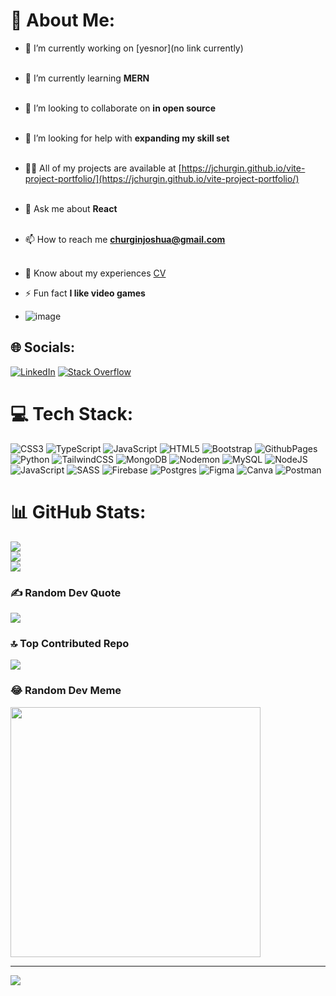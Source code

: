 # 💫 About Me:
- 🔭 I’m currently working on [yesnor](no link currently)<br><br>
- 🌱 I’m currently learning **MERN**<br><br>
- 👯 I’m looking to collaborate on **in open source**<br><br>
- 🤝 I’m looking for help with **expanding my skill set**<br><br>
- 👨‍💻 All of my projects are available at [https://jchurgin.github.io/vite-project-portfolio/](https://jchurgin.github.io/vite-project-portfolio/)<br><br>
- 💬 Ask me about **React**<br><br>
- 📫 How to reach me **churginjoshua@gmail.com**<br><br>
- 📄 Know about my experiences [CV](https://docs.google.com/document/d/1T1tvR8KhDKWQSXcnI3kF9oZy_LE3wdJ-KNc1_AA9I2E/edit?usp=sharing)
- ⚡ Fun fact **I like video games**

- ![image](https://www.codewars.com/users/JChurgin/badges/small)


## 🌐 Socials:
[![LinkedIn](https://img.shields.io/badge/LinkedIn-%230077B5.svg?logo=linkedin&logoColor=white)](https://linkedin.com/in/https://www.linkedin.com/in/joshua-churgin/) [![Stack Overflow](https://img.shields.io/badge/-Stackoverflow-FE7A16?logo=stack-overflow&logoColor=white)](https://stackoverflow.com/users/joshua) 

# 💻 Tech Stack:
![CSS3](https://img.shields.io/badge/css3-%231572B6.svg?style=for-the-badge&logo=css3&logoColor=white) ![TypeScript](https://img.shields.io/badge/typescript-%23007ACC.svg?style=for-the-badge&logo=typescript&logoColor=white) ![JavaScript](https://img.shields.io/badge/javascript-%23323330.svg?style=for-the-badge&logo=javascript&logoColor=%23F7DF1E) ![HTML5](https://img.shields.io/badge/html5-%23E34F26.svg?style=for-the-badge&logo=html5&logoColor=white) ![Bootstrap](https://img.shields.io/badge/bootstrap-%238511FA.svg?style=for-the-badge&logo=bootstrap&logoColor=white) ![GithubPages](https://img.shields.io/badge/github%20pages-121013?style=for-the-badge&logo=github&logoColor=white) ![Python](https://img.shields.io/badge/python-3670A0?style=for-the-badge&logo=python&logoColor=ffdd54) ![TailwindCSS](https://img.shields.io/badge/tailwindcss-%2338B2AC.svg?style=for-the-badge&logo=tailwind-css&logoColor=white) ![MongoDB](https://img.shields.io/badge/MongoDB-%234ea94b.svg?style=for-the-badge&logo=mongodb&logoColor=white) ![Nodemon](https://img.shields.io/badge/NODEMON-%23323330.svg?style=for-the-badge&logo=nodemon&logoColor=%BBDEAD) ![MySQL](https://img.shields.io/badge/mysql-%2300000f.svg?style=for-the-badge&logo=mysql&logoColor=white) ![NodeJS](https://img.shields.io/badge/node.js-6DA55F?style=for-the-badge&logo=node.js&logoColor=white) ![JavaScript](https://img.shields.io/badge/javascript-%23323330.svg?style=for-the-badge&logo=javascript&logoColor=%23F7DF1E) ![SASS](https://img.shields.io/badge/SASS-hotpink.svg?style=for-the-badge&logo=SASS&logoColor=white) ![Firebase](https://img.shields.io/badge/Firebase-039BE5?style=for-the-badge&logo=Firebase&logoColor=white) ![Postgres](https://img.shields.io/badge/postgres-%23316192.svg?style=for-the-badge&logo=postgresql&logoColor=white) ![Figma](https://img.shields.io/badge/figma-%23F24E1E.svg?style=for-the-badge&logo=figma&logoColor=white) ![Canva](https://img.shields.io/badge/Canva-%2300C4CC.svg?style=for-the-badge&logo=Canva&logoColor=white) ![Postman](https://img.shields.io/badge/Postman-FF6C37?style=for-the-badge&logo=postman&logoColor=white)
# 📊 GitHub Stats:
![](https://github-readme-stats.vercel.app/api?username=JChurgin&theme=dark&hide_border=false&include_all_commits=true&count_private=false)<br/> ![](https://github-readme-streak-stats.herokuapp.com/?user=JChurgin&theme=dark&hide_border=false)<br/>
![](https://github-readme-stats.vercel.app/api/top-langs/?username=JChurgin&theme=dark&hide_border=false&include_all_commits=true&count_private=false&layout=compact)

### ✍️ Random Dev Quote
![](https://quotes-github-readme.vercel.app/api?type=horizontal&theme=radical)

### 🔝 Top Contributed Repo
![](https://github-contributor-stats.vercel.app/api?username=JChurgin&limit=5&theme=dark&combine_all_yearly_contributions=true)

### 😂 Random Dev Meme
<img src='https://randommeme-five.vercel.app/' style="height: 400px;"/>

---
[![](https://visitcount.itsvg.in/api?id=JChurgin&icon=0&color=0)](https://visitcount.itsvg.in)

<!-- Proudly created with GPRM ( https://gprm.itsvg.in ) -->
